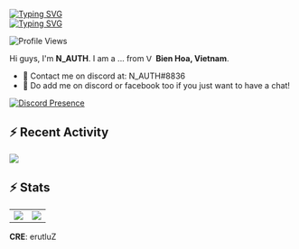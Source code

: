 [![Typing SVG](https://readme-typing-svg.herokuapp.com?font=San+Francisco&pause=1000&color=056af7&vCenter=true&width=435&lines=Hi+!+I'm+N_AUTH05+%2C+Welcome+to+My+Repo)](https://github.com/NAUTH05) <br>
[![Typing SVG](https://readme-typing-svg.herokuapp.com?font=San+Francisco&pause=1000&color=f7056avCenter=true&width=435&lines=And+...+I+Love+Nguyen+Ngoc+Mai)](https://github.com/NAUTH05)

![Profile Views](https://komarev.com/ghpvc/?username=NAUTH05&color=056af7&style=flat-square)

Hi guys, I'm **N_AUTH**. I am a ... from <img alt="Vietnamese Flag" src="https://cdn.countryflags.com/thumbs/vietnam/flag-400.png" width="13" /> **Bien Hoa, Vietnam**.

- 💼 Contact me on discord at: N_AUTH#8836
- 💬 Do add me on discord or facebook too if you just want to have a chat!

[![Discord Presence](https://lanyard.cnrad.dev/api/575460242398380032)](https://discord.com/users/575460242398380032)

<h2>⚡ Recent Activity</h2>
<img align="center" style="padding=0;" src="https://github-readme-activity-graph.vercel.app/graph?username=NAUTH05&theme=react-dark&hide_border=true" />

<h2>⚡ Stats</h2>

<!--START_SECTION:waka-->
<!--END_SECTION:waka-->

<p align="left">
 <table>
  <tr>
    <td align="center" style="padding=0;width=50%;">
      <img align="center" style="padding=0;" src="https://github-readme-stats.vercel.app/api?username=NAUTH05&count_private=true&show_icons=true&theme=merko&include_all_commits=true" />
    </td>
    <td align="center" style="padding=0;width=50%;">
      <img align="center" style="padding=0;" src="https://github-readme-stats.vercel.app/api/wakatime?username=NAUTH05&theme=react&hide_border=true" />
    </td>
  </tr>
</table>
</p>

**CRE**: erutluZ
